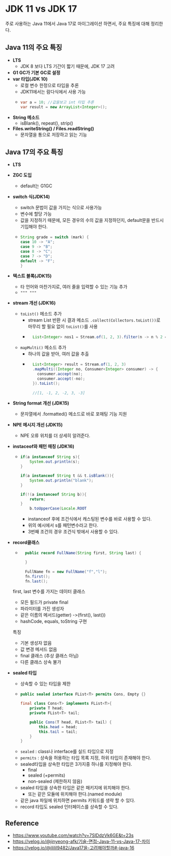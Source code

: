 
# JDK 11 vs JDK 17

주로 사용하는 Java 11에서 Java 17로 마이그레이션 하면서, 주요 특징에 대해 정리한다. 

## Java 11의 주요 특징 
- **LTS**
    - JDK 8 보다 LTS 기간이 짧기 때문에, JDK 17 고려
- **G1 GC가 기본 GC로 설정**
- **var 타입(JDK 10)**
  - 로컬 변수 한정으로 타입을 추론
  - JDK11에서는 람다식에서 사용 가능
  - ```java
    var a = 10; //값을보고 int 타입 추론
    var result = new ArrayList<Integer>();
    ```
- **String 메소드**
  - isBlank(), repeat(), strip()
- **Files.writeString() / Files.readString()**
  - 문자열을 통으로 저장하고 읽는 기능

## Java 17의 주요 특징 
- **LTS**
- **ZGC 도입**
  - default는 G1GC
- **switch 식(JDK14)**
  - switch 문법이 값을 가지는 식으로 사용가능
  - 변수에 할당 가능
  - 값을 지정하기 때문에, 모든 경우의 수의 값을 지정하던지, default문을 반드시 기입해야 한다.
  - ```java
    String grade = switch (mark) {
    case 10 -> "A";
    case 9 -> "B";
    case 8 -> "C";
    case 7 -> "D";
    default -> "F";
    }
    ```
- **텍스트 블록(JDK15)**
  - 타 언어와 마찬가지로, 여러 줄을 입력할 수 있는 기능 추가
  - `""" """` 
- **stream 개선 (JDK16)**
  - `toList()` 메소드 추가
    - stream List 반환 시 결과 메소드 `.collect(Collectors.toList())`로 마무리 할 필요 없이 `toList()`를 사용
    - ```java
        List<Integer> nos1 = Stream.of(1, 2, 3).filter(n -> n % 2 ==0).toList();
        ```
  - `mapMulti()` 메소드 추가
    - 하나의 값을 받아, 여러 값을 추출
    - ```java
        List<Integer> result = Stream.of(1, 2, 3)
        .mapMulti((Integer no, Consumer<Integer> consumer) -> {
          consumer.accept(no);
          consumer.accept(-no);
        }).toList();
        
        //[1, -1, 2, -2, 3, -3]
        ```
- **String format 개선 (JDK15)** 
  - 문자열에서 .formatted() 메소드로 바로 포매팅 기능 지원
- **NPE 메시지 개선 (JDK15)**
  - NPE 오류 위치를 더 상세히 알려준다.
- **instaceof와 패턴 매칭 (JDK16)**
  - ```java
    if(a instanceof String s){
	    System.out.println(s);
    }
    
    if(a instanceof String t && t.isBlank()){
        System.out.println("blank");
    }
    
    if(!(a instanceof String b)){
        return; 
    }
        b.toUpperCase(Locale.ROOT
    ```
    - instanceof 후에 조건식에서 캐스팅된 변수를 바로 사용할 수 있다.
    - 위의 예시에서 s를 패턴변수라고 한다.
    - 3번째 조건의 경우 조건식 밖에서 사용할 수 있다.
- **record클래스**
  - ```java
      public record FullName(String first, String last) {

      }
      
      FullName fn = new FullName("f","l");
      fn.first();
      fn.last();
    ```
  first, last 변수를 가지는 데이터 클래스
  - 모든 필드가 private final
  - 파라미터를 가진 생성자
  - 같은 이름의 메서드(getter) ->(first(), last())
  - hashCode, equals, toString 구현
 
  특징
  - 기본 생성자 없음
  - 값 변경 메서드 없음
  - final 클래스 (추상 클래스 아님)
  - 다른 클래스 상속 불가

- **sealed 타입**
  - 상속할 수 있는 타입을 제한
  - ```java
    public sealed interface FList<T> permits Cons, Empty {}

    final class Cons<T> implements FList<T>{
        private T head;
        private FList<T> tail;
    
        public Cons(T head, FList<T> tail) {
            this.head = head;
            this.tail = tail;
        }
    }
    ```
  - `sealed` : class나 interface를 실드 타입으로 지정 
  - `permits` : 상속을 허용하는 타입 목록 지정, 하위 타입이 존재해야 한다.
  - sealed타입을 상속한 타입은 3가지중 하나를 지정해야 한다.
    - final
    - sealed (+permits)
    - non-sealed (제한하지 않음)
  - sealed 타입을 상속한 타입은 같은 패키지에 위치해야 한다.
    - 또는 같은 모듈에 위치해야 한다.(named module)
  - 같은 java 파일에 위치하면 permits 키워드를 생략 할 수 있다.
  - record 타입도 sealed 인터페이스를 상속할 수 있다.


## Reference
- https://www.youtube.com/watch?v=7SlDdzVk6GE&t=23s
- https://velog.io/@jinyeong-afk/기술-면접-Java-11-vs-Java-17-차이
- https://velog.io/@ililil9482/Java17을-고려해야할까#-java-16